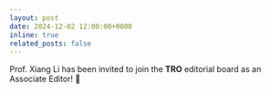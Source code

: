 ```yaml
---
layout: post
date: 2024-12-02 12:00:00+0800
inline: true
related_posts: false
---
```


Prof. Xiang Li has been invited to join the **TRO** editorial board as an Associate Editor! 🎉
